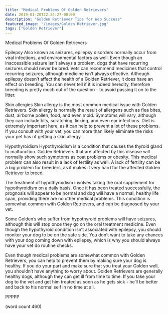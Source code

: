 ```yaml
---
title: "Medical Problems Of Golden Retrievers"
date: 2019-01-20T22:34:27-08:00
description: "Golden Retriever Tips for Web Success"
featured_image: "/images/Golden Retriever.jpg"
tags: ["Golden Retriever"]
---
```


Medical Problems Of Golden Retrievers

Epilepsy
Also known as seizures, epilepsy disorders normally occur from viral infections, and environmental factors as well.  Even though an inaccessible seizure isn’t always a problem, dogs that have recurring seizures should never be bred.  Vets can recommend medicines that control recurring seizures, although medicine isn’t always effective.  Although epilepsy doesn’t affect the health of a Golden Retriever, it does have an effect on breeding.  You can never tell if it is indeed heredity, therefore breeding is pretty much out of the question - to avoid passing it on to the litter.

Skin allergies
Skin allergy is the most common medical issue with Golden Retrievers. Skin allergy is normally the result of allergens such as flea bites, dust, airborne pollen, food, and even mold.  Symptoms will vary, although they can include bits, scratching, licking, and even ear infections.  Diet is extremely important here, as it can help to prevent a lot of these problems.  If you consult with your vet, you can more than likely eliminate the risks your pet has of getting a skin allergy.  

Hypothyroidism
Hypothyroidism is a condition that causes the thyroid gland to malfunction.  Golden Retrievers that are affected by this disease will normally show such symptoms as coat problems or obesity.  This medical problem can also result in a lack of fertility as well.  A lack of fertility can be a big problem for breeders, as it makes it very hard for the affected Golden Retriever to breed.

The treatment of hypothyroidism involves taking the oral supplement for hypothyroidism on a daily basis.  Once it has been treated successfully, the prognosis will appear to be normal and dog will have a normal, healthy life span, providing there are no other medical problems.  This condition is somewhat common with Golden Retrievers, and can be diagnosed by your vet.

Some Golden’s who suffer from hypothyroid problems will have seizures, although this will stop once they go on the oral treatment medicine.  Even though the hypothyroid condition isn’t associated with epilepsy, you should monitor your dog to be on the safe side.  You don’t want to take any chances with your dog coming down with epilepsy, which is why you should always have your vet do routine checks.

Even though medical problems are somewhat common with Golden Retrievers, you can help to prevent them by making sure your dog is healthy.  If you do your part and make sure that you treat your Golden well, you shouldn’t have anything to worry about.  Golden Retrievers are generally healthy dogs, although they can get ill from time to time.  If you take your dog to the vet and get him treated as soon as he gets sick - he’ll be better and back to his normal self in no time at all.

PPPPP

(word count 460) 
